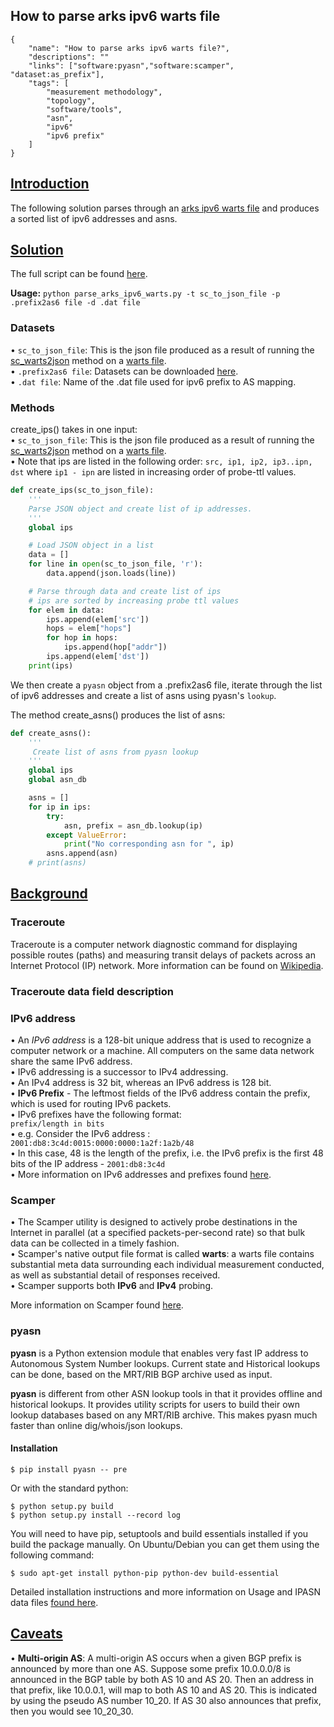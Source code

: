 
## How to parse arks ipv6 warts file ##
~~~
{
    "name": "How to parse arks ipv6 warts file?",
    "descriptions": ""
    "links": ["software:pyasn","software:scamper", "dataset:as_prefix"],
    "tags": [
        "measurement methodology",
        "topology",
        "software/tools",
        "asn",
        "ipv6"
        "ipv6 prefix"
    ]
}
~~~


## <ins> Introduction </ins> ##

The following solution parses through an [arks ipv6 warts file]( http://data.caida.org/datasets/topology/ark/ipv6/probe-data/. ) and produces a sorted list of ipv6 addresses and asns. 


## <ins> Solution </ins> ## 

The full script can be found [here]( https://github.com/CAIDA/catalog-data/blob/how_to_parse_arks_ipv6_warts_file/sources/solution/how_to_parse_arks_ipv6_warts_file/parse_arks_ipv6_warts.py ).

**Usage:** `python parse_arks_ipv6_warts.py -t sc_to_json_file -p .prefix2as6 file -d .dat file`

### Datasets ###
• `sc_to_json_file`: This is the json file produced as a result of running the [sc_warts2json](https://www.caida.org/tools/measurement/scamper/man/sc_warts2json.1.pdf) method on a [warts file]( http://data.caida.org/datasets/topology/ark/ipv6/probe-data/ ). \
• `.prefix2as6 file`: Datasets can be downloaded [here]( http://data.caida.org/datasets/routing/routeviews6-prefix2as/
 ). \
• `.dat file`: Name of the .dat file used for ipv6 prefix to AS mapping. 

### Methods ### 
create_ips() takes in one input: \
• `sc_to_json_file`: This is the json file produced as a result of running the [sc_warts2json](https://www.caida.org/tools/measurement/scamper/man/sc_warts2json.1.pdf) method on a [warts file]( http://data.caida.org/datasets/topology/ark/ipv6/probe-data/ ). \
• Note that ips are listed in the following order: `src, ip1, ip2, ip3..ipn, dst` 
where `ip1 - ipn` are listed in increasing order of probe-ttl values. 

~~~python
def create_ips(sc_to_json_file):
    '''
    Parse JSON object and create list of ip addresses. 
    '''
    global ips

    # Load JSON object in a list 
    data = []
    for line in open(sc_to_json_file, 'r'):
        data.append(json.loads(line)) 

    # Parse through data and create list of ips
    # ips are sorted by increasing probe ttl values 
    for elem in data:
        ips.append(elem['src'])
        hops = elem["hops"]
        for hop in hops:
            ips.append(hop["addr"])
        ips.append(elem['dst'])
    print(ips)
~~~
    
We then create a `pyasn` object from a .prefix2as6 file, iterate through the list of ipv6 addresses and create a list of asns using pyasn's `lookup`.  

The method create_asns() produces the list of asns:
~~~python
def create_asns():
    '''
     Create list of asns from pyasn lookup
    '''
    global ips
    global asn_db 

    asns = []
    for ip in ips:
        try:
            asn, prefix = asn_db.lookup(ip)
        except ValueError:
            print("No corresponding asn for ", ip)
        asns.append(asn)
    # print(asns)

~~~

## <ins> Background </ins> ## 

### Traceroute ###
Traceroute is a computer network diagnostic command for displaying possible routes (paths) and measuring transit delays of packets across an Internet Protocol (IP) network.
More information can be found on [Wikipedia](https://en.wikipedia.org/wiki/Traceroute). 



### Traceroute data field description ###
### IPv6 address ###
• An *IPv6 address* is a 128-bit unique address that is used to recognize a computer network or a machine. All computers on the same data network share the same IPv6 address.\
• IPv6 addressing is a successor to IPv4 addressing. \
• An IPv4 address is 32 bit, whereas an IPv6 address is 128 bit. \
• **IPv6 Prefix** - The leftmost fields of the IPv6 address contain the prefix, which is used for routing IPv6 packets. \
• IPv6 prefixes have the following format:\
`prefix/length in bits` \
• e.g. Consider the IPv6 address : `2001:db8:3c4d:0015:0000:0000:1a2f:1a2b/48` \
• In this case, 48 is the length of the prefix, i.e. the IPv6 prefix is the first 48 bits of the IP address - `2001:db8:3c4d` \
• More information on IPv6 addresses and prefixes found [here]( https://docs.oracle.com/cd/E19253-01/816-4554/6maoq01nv/index.html ).


### Scamper ###

• The Scamper utility is designed to actively probe destinations in the Internet in parallel (at a specified packets-per-second rate) so that bulk data can be collected in a timely fashion.\
• Scamper's native output file format is called **warts**: a warts file contains substantial meta data surrounding each individual measurement conducted, as well as substantial detail of responses received. \
• Scamper supports both **IPv6** and **IPv4** probing. 

More information on Scamper found [here]( https://www.caida.org/tools/measurement/scamper/
 ).

### pyasn ###
**pyasn** is a Python extension module that enables very fast IP address to Autonomous System Number lookups. Current state and Historical lookups can be done, based on the MRT/RIB BGP archive used as input. 

**pyasn** is different from other ASN lookup tools in that it provides offline and historical lookups. It provides utility scripts for users to build their own lookup databases based on any MRT/RIB archive. This makes pyasn much faster than online dig/whois/json lookups.

#### Installation ####
~~~
$ pip install pyasn -- pre
~~~
Or with the standard python:
~~~
$ python setup.py build
$ python setup.py install --record log
~~~
You will need to have pip, setuptools and build essentials installed if you build the package manually. On Ubuntu/Debian you can get them using the following command:

~~~
$ sudo apt-get install python-pip python-dev build-essential
~~~
Detailed installation instructions and more information on Usage and IPASN data files [found here]( https://github.com/hadiasghari/pyasn ).



## <ins> Caveats </ins> ##
• **Multi-origin AS**: A multi-origin AS occurs when a given BGP prefix is announced by more than one AS.  Suppose some prefix 10.0.0.0/8 is announced in the BGP table by both AS 10 and AS 20. Then an address in that prefix, like 10.0.0.1, will map to both AS 10 and AS 20.  This is indicated by using the pseudo AS number 10_20.  If AS 30 also announces that prefix, then you would see 10_20_30.
